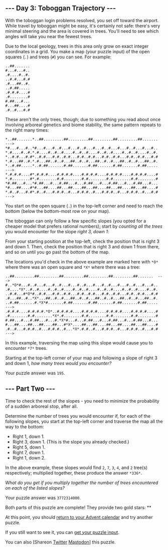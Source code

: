
--- Day 3: Toboggan Trajectory ---
----------------------------------

With the toboggan login problems resolved, you set off toward the airport. While travel by toboggan might be easy, it's certainly not safe: there's very minimal steering and the area is covered in trees. You'll need to see which angles will take you near the fewest trees.


Due to the local geology, trees in this area only grow on exact integer coordinates in a grid. You make a map (your puzzle input) of the open squares (`.`) and trees (`#`) you can see. For example:



```
..##.......
#...#...#..
.#....#..#.
..#.#...#.#
.#...##..#.
..#.##.....
.#.#.#....#
.#........#
#.##...#...
#...##....#
.#..#...#.#

```

These aren't the only trees, though; due to something you read about once involving arboreal genetics and biome stability, the same pattern repeats to the right many times:



```
*..##.......*..##.........##.........##.........##.........##.......  --->
*#...#...#..*#...#...#..#...#...#..#...#...#..#...#...#..#...#...#..
*.#....#..#.*.#....#..#..#....#..#..#....#..#..#....#..#..#....#..#.
*..#.#...#.#*..#.#...#.#..#.#...#.#..#.#...#.#..#.#...#.#..#.#...#.#
*.#...##..#.*.#...##..#..#...##..#..#...##..#..#...##..#..#...##..#.
*..#.##.....*..#.##.......#.##.......#.##.......#.##.......#.##.....  --->
*.#.#.#....#*.#.#.#....#.#.#.#....#.#.#.#....#.#.#.#....#.#.#.#....#
*.#........#*.#........#.#........#.#........#.#........#.#........#
*#.##...#...*#.##...#...#.##...#...#.##...#...#.##...#...#.##...#...
*#...##....#*#...##....##...##....##...##....##...##....##...##....#
*.#..#...#.#*.#..#...#.#.#..#...#.#.#..#...#.#.#..#...#.#.#..#...#.#  --->

```

You start on the open square (`.`) in the top-left corner and need to reach the bottom (below the bottom-most row on your map).


The toboggan can only follow a few specific slopes (you opted for a cheaper model that prefers rational numbers); start by *counting all the trees* you would encounter for the slope *right 3, down 1*:


From your starting position at the top-left, check the position that is right 3 and down 1. Then, check the position that is right 3 and down 1 from there, and so on until you go past the bottom of the map.


The locations you'd check in the above example are marked here with `*O*` where there was an open square and `*X*` where there was a tree:



```
..##.........##.........##.........##.........##.........##.......  --->
#..*O*#...#..#...#...#..#...#...#..#...#...#..#...#...#..#...#...#..
.#....*X*..#..#....#..#..#....#..#..#....#..#..#....#..#..#....#..#.
..#.#...#*O*#..#.#...#.#..#.#...#.#..#.#...#.#..#.#...#.#..#.#...#.#
.#...##..#..*X*...##..#..#...##..#..#...##..#..#...##..#..#...##..#.
..#.##.......#.*X*#.......#.##.......#.##.......#.##.......#.##.....  --->
.#.#.#....#.#.#.#.*O*..#.#.#.#....#.#.#.#....#.#.#.#....#.#.#.#....#
.#........#.#........*X*.#........#.#........#.#........#.#........#
#.##...#...#.##...#...#.*X*#...#...#.##...#...#.##...#...#.##...#...
#...##....##...##....##...#*X*....##...##....##...##....##...##....#
.#..#...#.#.#..#...#.#.#..#...*X*.#.#..#...#.#.#..#...#.#.#..#...#.#  --->

```

In this example, traversing the map using this slope would cause you to encounter `*7*` trees.


Starting at the top-left corner of your map and following a slope of right 3 and down 1, *how many trees would you encounter?*



Your puzzle answer was `195`.

--- Part Two ---
----------------

Time to check the rest of the slopes - you need to minimize the probability of a sudden arboreal stop, after all.


Determine the number of trees you would encounter if, for each of the following slopes, you start at the top-left corner and traverse the map all the way to the bottom:


* Right 1, down 1.
* Right 3, down 1. (This is the slope you already checked.)
* Right 5, down 1.
* Right 7, down 1.
* Right 1, down 2.


In the above example, these slopes would find `2`, `7`, `3`, `4`, and `2` tree(s) respectively; multiplied together, these produce the answer `*336*`.


*What do you get if you multiply together the number of trees encountered on each of the listed slopes?*



Your puzzle answer was `3772314000`.

Both parts of this puzzle are complete! They provide two gold stars: \*\*


At this point, you should [return to your Advent calendar](/2020) and try another puzzle.


If you still want to see it, you can [get your puzzle input](3/input).


You can also [Shareon
 [Twitter](https://twitter.com/intent/tweet?text=I%27ve+completed+%22Toboggan+Trajectory%22+%2D+Day+3+%2D+Advent+of+Code+2020&url=https%3A%2F%2Fadventofcode%2Ecom%2F2020%2Fday%2F3&related=ericwastl&hashtags=AdventOfCode)
[Mastodon](javascript:void(0);)] this puzzle.


